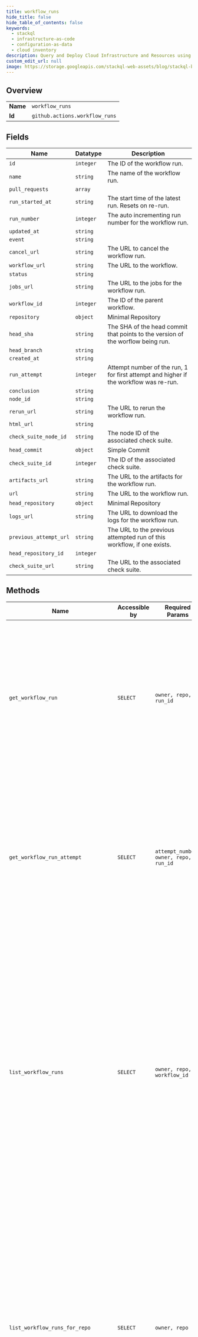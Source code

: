 ```yaml
---
title: workflow_runs
hide_title: false
hide_table_of_contents: false
keywords:
  - stackql
  - infrastructure-as-code
  - configuration-as-data
  - cloud inventory
description: Query and Deploy Cloud Infrastructure and Resources using SQL
custom_edit_url: null
image: https://storage.googleapis.com/stackql-web-assets/blog/stackql-blog-post-featured-image.png
---
```

  
    

## Overview
<table><tbody>
<tr><td><b>Name</b></td><td><code>workflow_runs</code></td></tr>
<tr><td><b>Id</b></td><td><code>github.actions.workflow_runs</code></td></tr>
</tbody></table>

## Fields
| Name | Datatype | Description |
| ---- | -------- | ----------- |
| `id` | `integer` | The ID of the workflow run. |
| `name` | `string` | The name of the workflow run. |
| `pull_requests` | `array` |  |
| `run_started_at` | `string` | The start time of the latest run. Resets on re-run. |
| `run_number` | `integer` | The auto incrementing run number for the workflow run. |
| `updated_at` | `string` |  |
| `event` | `string` |  |
| `cancel_url` | `string` | The URL to cancel the workflow run. |
| `workflow_url` | `string` | The URL to the workflow. |
| `status` | `string` |  |
| `jobs_url` | `string` | The URL to the jobs for the workflow run. |
| `workflow_id` | `integer` | The ID of the parent workflow. |
| `repository` | `object` | Minimal Repository |
| `head_sha` | `string` | The SHA of the head commit that points to the version of the worflow being run. |
| `head_branch` | `string` |  |
| `created_at` | `string` |  |
| `run_attempt` | `integer` | Attempt number of the run, 1 for first attempt and higher if the workflow was re-run. |
| `conclusion` | `string` |  |
| `node_id` | `string` |  |
| `rerun_url` | `string` | The URL to rerun the workflow run. |
| `html_url` | `string` |  |
| `check_suite_node_id` | `string` | The node ID of the associated check suite. |
| `head_commit` | `object` | Simple Commit |
| `check_suite_id` | `integer` | The ID of the associated check suite. |
| `artifacts_url` | `string` | The URL to the artifacts for the workflow run. |
| `url` | `string` | The URL to the workflow run. |
| `head_repository` | `object` | Minimal Repository |
| `logs_url` | `string` | The URL to download the logs for the workflow run. |
| `previous_attempt_url` | `string` | The URL to the previous attempted run of this workflow, if one exists. |
| `head_repository_id` | `integer` |  |
| `check_suite_url` | `string` | The URL to the associated check suite. |
## Methods
| Name | Accessible by | Required Params | Description |
| ---- | ------------- | --------------- | ----------- |
| `get_workflow_run` | `SELECT` | `owner, repo, run_id` | Gets a specific workflow run. Anyone with read access to the repository can use this endpoint. If the repository is private you must use an access token with the `repo` scope. GitHub Apps must have the `actions:read` permission to use this endpoint. |
| `get_workflow_run_attempt` | `SELECT` | `attempt_number, owner, repo, run_id` | Gets a specific workflow run attempt. Anyone with read access to the repository<br />can use this endpoint. If the repository is private you must use an access token<br />with the `repo` scope. GitHub Apps must have the `actions:read` permission to<br />use this endpoint. |
| `list_workflow_runs` | `SELECT` | `owner, repo, workflow_id` | List all workflow runs for a workflow. You can replace `workflow_id` with the workflow file name. For example, you could use `main.yaml`. You can use parameters to narrow the list of results. For more information about using parameters, see [Parameters](https://docs.github.com/rest/overview/resources-in-the-rest-api#parameters).<br /><br />Anyone with read access to the repository can use this endpoint. If the repository is private you must use an access token with the `repo` scope. |
| `list_workflow_runs_for_repo` | `SELECT` | `owner, repo` | Lists all workflow runs for a repository. You can use parameters to narrow the list of results. For more information about using parameters, see [Parameters](https://docs.github.com/rest/overview/resources-in-the-rest-api#parameters).<br /><br />Anyone with read access to the repository can use this endpoint. If the repository is private you must use an access token with the `repo` scope. GitHub Apps must have the `actions:read` permission to use this endpoint. |
| `delete_workflow_run` | `DELETE` | `owner, repo, run_id` | Delete a specific workflow run. Anyone with write access to the repository can use this endpoint. If the repository is<br />private you must use an access token with the `repo` scope. GitHub Apps must have the `actions:write` permission to use<br />this endpoint. |
| `cancel_workflow_run` | `EXEC` | `owner, repo, run_id` | Cancels a workflow run using its `id`. You must authenticate using an access token with the `repo` scope to use this endpoint. GitHub Apps must have the `actions:write` permission to use this endpoint. |
| `delete_workflow_run_logs` | `EXEC` | `owner, repo, run_id` | Deletes all logs for a workflow run. You must authenticate using an access token with the `repo` scope to use this endpoint. GitHub Apps must have the `actions:write` permission to use this endpoint. |
| `download_workflow_run_attempt_logs` | `EXEC` | `attempt_number, owner, repo, run_id` | Gets a redirect URL to download an archive of log files for a specific workflow run attempt. This link expires after<br />1 minute. Look for `Location:` in the response header to find the URL for the download. Anyone with read access to<br />the repository can use this endpoint. If the repository is private you must use an access token with the `repo` scope.<br />GitHub Apps must have the `actions:read` permission to use this endpoint. |
| `download_workflow_run_logs` | `EXEC` | `owner, repo, run_id` | Gets a redirect URL to download an archive of log files for a workflow run. This link expires after 1 minute. Look for<br />`Location:` in the response header to find the URL for the download. Anyone with read access to the repository can use<br />this endpoint. If the repository is private you must use an access token with the `repo` scope. GitHub Apps must have<br />the `actions:read` permission to use this endpoint. |
| `re_run_workflow` | `EXEC` | `owner, repo, run_id` | Re-runs your workflow run using its `id`. You must authenticate using an access token with the `repo` scope to use this endpoint. GitHub Apps must have the `actions:write` permission to use this endpoint. |
